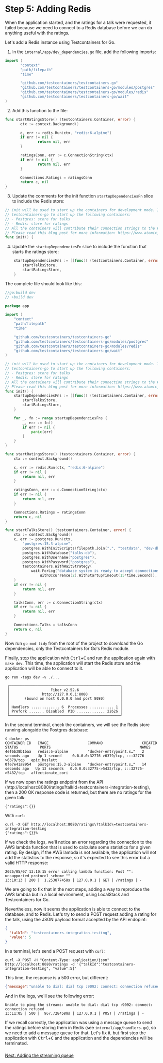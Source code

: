 # Step 5: Adding Redis

When the application started, and the ratings for a talk were requested, it failed because we need to connect to a Redis database before we can do anything useful with the ratings.

Let's add a Redis instance using Testcontainers for Go.

1. In the `internal/app/dev_dependencies.go` file, add the following imports:

```go
import (
       "context"
       "path/filepath"
       "time"

       "github.com/testcontainers/testcontainers-go"
       "github.com/testcontainers/testcontainers-go/modules/postgres"
       "github.com/testcontainers/testcontainers-go/modules/redis"
       "github.com/testcontainers/testcontainers-go/wait"
)
```

2. Add this function to the file:

```go
func startRatingsStore() (testcontainers.Container, error) {
       ctx := context.Background()

       c, err := redis.Run(ctx, "redis:6-alpine")
       if err != nil {
               return nil, err
       }

       ratingsConn, err := c.ConnectionString(ctx)
       if err != nil {
               return nil, err
       }

       Connections.Ratings = ratingsConn
       return c, nil
}
```

3. Update the comments for the init function `startupDependenciesFn` slice to include the Redis store:

```go
// init will be used to start up the containers for development mode. It will use
// testcontainers-go to start up the following containers:
// - Postgres: store for talks
// - Redis: store for ratings
// All the containers will contribute their connection strings to the Connections struct.
// Please read this blog post for more information: https://www.atomicjar.com/2023/08/local-development-of-go-applications-with-testcontainers/
func init() {
```

4. Update the `startupDependenciesFn` slice to include the function that starts the ratings store:

```go
	startupDependenciesFns := []func() (testcontainers.Container, error){
		startTalksStore,
		startRatingsStore,
	}
```

The complete file should look like this:

```go
//go:build dev
// +build dev

package app

import (
	"context"
	"path/filepath"
	"time"

	"github.com/testcontainers/testcontainers-go"
	"github.com/testcontainers/testcontainers-go/modules/postgres"
	"github.com/testcontainers/testcontainers-go/modules/redis"
	"github.com/testcontainers/testcontainers-go/wait"
)

// init will be used to start up the containers for development mode. It will use
// testcontainers-go to start up the following containers:
// - Postgres: store for talks
// - Redis: store for ratings
// All the containers will contribute their connection strings to the Connections struct.
// Please read this blog post for more information: https://www.atomicjar.com/2023/08/local-development-of-go-applications-with-testcontainers/
func init() {
	startupDependenciesFns := []func() (testcontainers.Container, error){
		startTalksStore,
		startRatingsStore,
	}

	for _, fn := range startupDependenciesFns {
		_, err := fn()
		if err != nil {
			panic(err)
		}
	}
}

func startRatingsStore() (testcontainers.Container, error) {
	ctx := context.Background()

	c, err := redis.Run(ctx, "redis:6-alpine")
	if err != nil {
		return nil, err
	}

	ratingsConn, err := c.ConnectionString(ctx)
	if err != nil {
		return nil, err
	}

	Connections.Ratings = ratingsConn
	return c, nil
}

func startTalksStore() (testcontainers.Container, error) {
	ctx := context.Background()
	c, err := postgres.Run(ctx,
		"postgres:15.3-alpine",
		postgres.WithInitScripts(filepath.Join(".", "testdata", "dev-db.sql")),
		postgres.WithDatabase("talks-db"),
		postgres.WithUsername("postgres"),
		postgres.WithPassword("postgres"),
		testcontainers.WithWaitStrategy(
			wait.ForLog("database system is ready to accept connections").
				WithOccurrence(2).WithStartupTimeout(15*time.Second)),
	)
	if err != nil {
		return nil, err
	}

	talksConn, err := c.ConnectionString(ctx)
	if err != nil {
		return nil, err
	}

	Connections.Talks = talksConn
	return c, nil
}

```

Now run `go mod tidy` from the root of the project to download the Go dependencies, only the Testcontainers for Go's Redis module.

Finally, stop the application with <kbd>Ctrl</kbd>+<kbd>C</kbd> and run the application again with `make dev`. This time, the application will start the Redis store and the application will be able to connect to it.

```text
go run -tags dev -v ./...

 ┌───────────────────────────────────────────────────┐ 
 │                   Fiber v2.52.6                   │ 
 │               http://127.0.0.1:8080               │ 
 │       (bound on host 0.0.0.0 and port 8080)       │ 
 │                                                   │ 
 │ Handlers ............. 6  Processes ........... 1 │ 
 │ Prefork ....... Disabled  PID ............. 22626 │ 
 └───────────────────────────────────────────────────┘ 

```

In the second terminal, check the containers, we will see the Redis store running alongside the Postgres database:

```text
$ docker ps
CONTAINER ID   IMAGE                  COMMAND                  CREATED          STATUS          PORTS                                         NAMES
4ef6b38b1baa   redis:6-alpine         "docker-entrypoint.s…"   2 seconds ago    Up 1 second     0.0.0.0:32776->6379/tcp, :::32776->6379/tcp   epic_haslett
0fe7e41a8954   postgres:15.3-alpine   "docker-entrypoint.s…"   14 seconds ago   Up 13 seconds   0.0.0.0:32775->5432/tcp, :::32775->5432/tcp   affectionate_cori
```

If we now open the ratings endpoint from the API (http://localhost:8080/ratings?talkId=testcontainers-integration-testing), then a 200 OK response code is returned, but there are no ratings for the given talk:

```text
{"ratings":{}}
```

With `curl`:

```shell
curl -X GET http://localhost:8080/ratings\?talkId\=testcontainers-integration-testing                                                         
{"ratings":{}}% 
```

If we check the logs, we'll notice an error regarding the connection to the AWS lambda function that is used to calculate some statistics for a given rating. By design, if the AWS lambda is not available, the application will not add the statistics to the response, so it's expected to see this error but a valid HTTP response:

```text
2025/05/07 13:10:15 error calling lambda function: Post "": unsupported protocol scheme ""
13:10:13 | 200 |  1.253877458s | 127.0.0.1 | GET | /ratings | -
```

We are going to fix that in the next steps, adding a way to reproduce the AWS lambda but in a local environment, using LocalStack and Testcontainers for Go.

Nevertheless, now it seems the application is able to connect to the database, and to Redis. Let's try to send a POST request adding a rating for the talk, using the JSON payload format accepted by the API endopint:

```json
{
  "talkId": "testcontainers-integration-testing",
  "value": 5
}
```

In a terminal, let's send a POST request with `curl`:

```shell
curl -X POST -H "Content-Type: application/json" http://localhost:8080/ratings -d '{"talkId":"testcontainers-integration-testing", "value":5}'
```

This time, the response is a 500 error, but different:

```json
{"message":"unable to dial: dial tcp :9092: connect: connection refused"}%
```

And in the logs, we'll see the following error:

```text
Unable to ping the streams: unable to dial: dial tcp :9092: connect: connection refused
13:11:05 | 500 |  967.728458ms | 127.0.0.1 | POST | /ratings | -
```

If we recall correctly, the application was using a message queue to send the ratings before storing them in Redis (see `internal/app/handlers.go`), so we need to add a message queue for that. Let's fix it, but first stop the application with <kbd>Ctrl</kbd>+<kbd>C</kbd> and the application and the dependencies will be terminated.

### 
[Next: Adding the streaming queue](step-6-adding-redpanda.md)